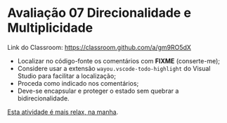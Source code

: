 # Avaliação 07 Direcionalidade e Multiplicidade

Link do Classroom: <https://classroom.github.com/a/gm9RO5dX>

- Localizar no código-fonte os comentários com **FIXME** (conserte-me);
- Considere usar a extensão `wayou.vscode-todo-highlight` do Visual Studio para facilitar a localização;
- Proceda como indicado nos comentários;
- Deve-se encapsular e proteger o estado sem quebrar a bidirecionalidade.

[Esta atividade é mais relax, ](5.gif)[na manha](6.gif).
